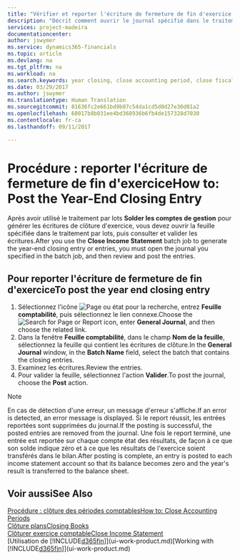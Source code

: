 ```yaml
---
title: "Vérifier et reporter l'écriture de fermeture de fin d'exercice | Microsoft Docs"
description: "Décrit comment ouvrir le journal spécifié dans le traitement en lot Fermer l'état des résultats, puis examiner et reporter l'écriture de fermeture de fin d'exercice."
services: project-madeira
documentationcenter: 
author: jswymer
ms.service: dynamics365-financials
ms.topic: article
ms.devlang: na
ms.tgt_pltfrm: na
ms.workload: na
ms.search.keywords: year closing, close accounting period, close fiscal year, bank account detailed trial balance
ms.date: 03/29/2017
ms.author: jswymer
ms.translationtype: Human Translation
ms.sourcegitcommit: 81636fc2e661bd9b07c54da1cd5d0d27e30d01a2
ms.openlocfilehash: 68017b8b031ee4bd368936b6fb4de157328d7030
ms.contentlocale: fr-ca
ms.lasthandoff: 09/11/2017

---
```

# <a name="how-to-post-the-year-end-closing-entry"></a><span data-ttu-id="4485f-103">Procédure : reporter l'écriture de fermeture de fin d'exercice</span><span class="sxs-lookup"><span data-stu-id="4485f-103">How to: Post the Year-End Closing Entry</span></span>
<span data-ttu-id="4485f-104">Après avoir utilisé le traitement par lots **Solder les comptes de gestion** pour générer les écritures de clôture d'exercice, vous devez ouvrir la feuille spécifiée dans le traitement par lots, puis consulter et valider les écritures.</span><span class="sxs-lookup"><span data-stu-id="4485f-104">After you use the **Close Income Statement** batch job to generate the year-end closing entry or entries, you must open the journal you specified in the batch job, and then review and post the entries.</span></span>

## <a name="to-post-the-year-end-closing-entry"></a><span data-ttu-id="4485f-105">Pour reporter l'écriture de fermeture de fin d'exercice</span><span class="sxs-lookup"><span data-stu-id="4485f-105">To post the year end closing entry</span></span>
1. <span data-ttu-id="4485f-106">Sélectionnez l'icône ![Page ou état pour la recherche](media/ui-search/search_small.png "Page ou état pour la recherche"), entrez **Feuille comptabilité**, puis sélectionnez le lien connexe.</span><span class="sxs-lookup"><span data-stu-id="4485f-106">Choose the ![Search for Page or Report](media/ui-search/search_small.png "Search for Page or Report icon") icon, enter **General Journal**, and then choose the related link.</span></span>
2. <span data-ttu-id="4485f-107">Dans la fenêtre **Feuille comptabilité**, dans le champ **Nom de la feuille**, sélectionnez la feuille qui contient les écritures de clôture.</span><span class="sxs-lookup"><span data-stu-id="4485f-107">In the **General Journal** window, in the **Batch Name** field, select the batch that contains the closing entries.</span></span>
3. <span data-ttu-id="4485f-108">Examinez les écritures.</span><span class="sxs-lookup"><span data-stu-id="4485f-108">Review the entries.</span></span>
4. <span data-ttu-id="4485f-109">Pour valider la feuille, sélectionnez l'action **Valider**.</span><span class="sxs-lookup"><span data-stu-id="4485f-109">To post the journal, choose the **Post** action.</span></span>

> [!NOTE]  
>   <span data-ttu-id="4485f-110">En cas de détection d'une erreur, un message d'erreur s'affiche.</span><span class="sxs-lookup"><span data-stu-id="4485f-110">If an error is detected, an error message is displayed.</span></span> <span data-ttu-id="4485f-111">Si le report réussit, les entrées reportées sont supprimées du journal.</span><span class="sxs-lookup"><span data-stu-id="4485f-111">If the posting is successful, the posted entries are removed from the journal.</span></span> <span data-ttu-id="4485f-112">Une fois le report terminé, une entrée est reportée sur chaque compte état des résultats, de façon à ce que son solde indique zéro et à ce que les résultats de l'exercice soient transférés dans le bilan.</span><span class="sxs-lookup"><span data-stu-id="4485f-112">After posting is complete, an entry is posted to each income statement account so that its balance becomes zero and the year's result is transferred to the balance sheet.</span></span>

## <a name="see-also"></a><span data-ttu-id="4485f-113">Voir aussi</span><span class="sxs-lookup"><span data-stu-id="4485f-113">See Also</span></span>
[<span data-ttu-id="4485f-114">Procédure : clôture des périodes comptables</span><span class="sxs-lookup"><span data-stu-id="4485f-114">How to: Close Accounting Periods</span></span>](year-close-account-periods.md)  
[<span data-ttu-id="4485f-115">Clôture plans</span><span class="sxs-lookup"><span data-stu-id="4485f-115">Closing Books</span></span>](year-close-books.md)  
[<span data-ttu-id="4485f-116">Clôturer exercice comptable</span><span class="sxs-lookup"><span data-stu-id="4485f-116">Close Income Statement</span></span>](year-close-income-statement.md)  
<span data-ttu-id="4485f-117">[Utilisation de [!INCLUDE[d365fin](includes/d365fin_md.md)]](ui-work-product.md)</span><span class="sxs-lookup"><span data-stu-id="4485f-117">[Working with [!INCLUDE[d365fin](includes/d365fin_md.md)]](ui-work-product.md)</span></span>

